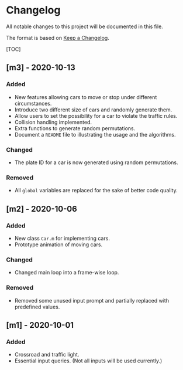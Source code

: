 # Changelog
All notable changes to this project will be documented in this file.

The format is based on [Keep a Changelog](https://keepachangelog.com/en/1.0.0/).

[TOC]

## [m3] - 2020-10-13

### Added

- New features allowing cars to move or stop under different circumstances.
- Introduce two different size of cars and randomly generate them.
- Allow users to set the possibility for a car to violate the traffic rules.
- Collision handling implemented.
- Extra functions to generate random permutations.
-  Document a `README` file to illustrating the usage and the algorithms.

### Changed

- The plate ID for a car is now generated using random permutations.

### Removed

- All `global` variables are replaced for the sake of better code quality.

## [m2] - 2020-10-06

### Added

- New class `Car.m` for implementing cars.
- Prototype animation of moving cars.

### Changed

- Changed main loop into a frame-wise loop.

### Removed

- Removed some unused input prompt and partially replaced with predefined values.

## [m1] - 2020-10-01
### Added

- Crossroad and traffic light.
- Essential input queries. (Not all inputs will be used currently.)